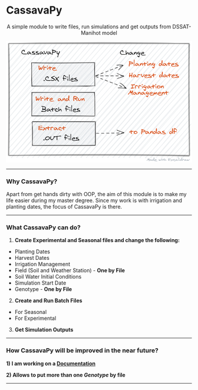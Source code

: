 # CassavaPy

<p align="center">
  A simple module to write files, run simulations and get outputs from DSSAT-Manihot model
</p>

<p align="center">
  <img src="github/cassavapy.png" alt="cassavaPy" title="cassavaPy">
 </p>

---

### Why CassavaPy?

Apart from get hands dirty with OOP, the aim of this module is to make my life easier during my master degree.
Since my work is with irrigation and planting dates, the focus of CassavaPy is there.

---

### What CassavaPy can do?

1. **Create Experimental and Seasonal files and change the following:**

* Planting Dates
* Harvest Dates
* Irrigation Management
* Field (Soil and Weather Station) - **One by File**
* Soil Water Initial Conditions
* Simulation Start Date
* Genotype - **One by File**

2. **Create and Run Batch Files**

* For Seasonal
* For Experimental

3. **Get Simulation Outputs**

---

### How CassavaPy will be improved in the near future?

**1) I am working on a [Documentation](https://cassavapy.readthedocs.io/en/latest/)**

**2) Allows to put more than one *Genotype* by file** 

---

